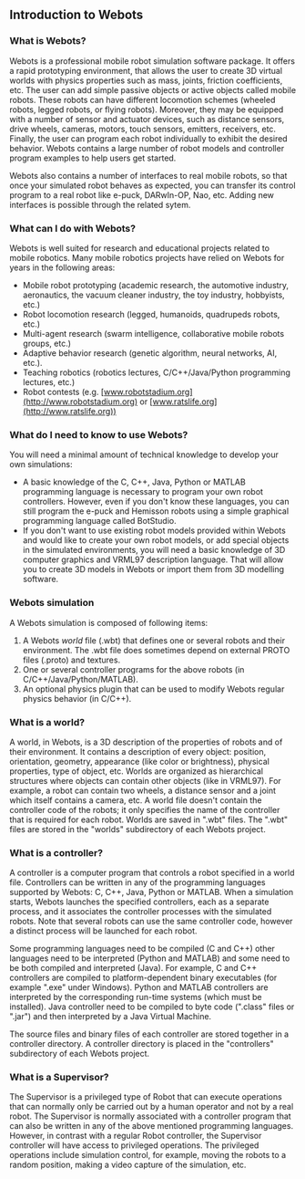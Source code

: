 ## Introduction to Webots

### What is Webots?

Webots is a professional mobile robot simulation software package.
It offers a rapid prototyping environment, that allows the user to create 3D virtual worlds with physics properties such as mass, joints, friction coefficients, etc.
The user can add simple passive objects or active objects called mobile robots.
These robots can have different locomotion schemes (wheeled robots, legged robots, or flying robots).
Moreover, they may be equipped with a number of sensor and actuator devices, such as distance sensors, drive wheels, cameras, motors, touch sensors, emitters, receivers, etc.
Finally, the user can program each robot individually to exhibit the desired behavior.
Webots contains a large number of robot models and controller program examples to help users get started.

Webots also contains a number of interfaces to real mobile robots, so that once your simulated robot behaves as expected, you can transfer its control program to a real robot like e-puck, DARwIn-OP, Nao, etc.
Adding new interfaces is possible through the related sytem.

### What can I do with Webots?

Webots is well suited for research and educational projects related to mobile robotics.
Many mobile robotics projects have relied on Webots for years in the following areas:

- Mobile robot prototyping (academic research, the automotive industry,
aeronautics, the vacuum cleaner industry, the toy industry, hobbyists, etc.)
- Robot locomotion research (legged, humanoids, quadrupeds robots, etc.)
- Multi-agent research (swarm intelligence, collaborative mobile robots groups,
etc.)
- Adaptive behavior research (genetic algorithm, neural networks, AI, etc.).
- Teaching robotics (robotics lectures, C/C++/Java/Python programming lectures,
etc.)
- Robot contests (e.g. [www.robotstadium.org](http://www.robotstadium.org) or
[www.ratslife.org](http://www.ratslife.org))

### What do I need to know to use Webots?

You will need a minimal amount of technical knowledge to develop your own simulations:

- A basic knowledge of the C, C++, Java, Python or MATLAB programming language is
necessary to program your own robot controllers. However, even if you don't know
these languages, you can still program the e-puck and Hemisson robots using a
simple graphical programming language called BotStudio.
- If you don't want to use existing robot models provided within Webots and would
like to create your own robot models, or add special objects in the simulated
environments, you will need a basic knowledge of 3D computer graphics and VRML97
description language. That will allow you to create 3D models in Webots or
import them from 3D modelling software.

### Webots simulation

A Webots simulation is composed of following items:

1. A Webots *world* file (.wbt) that defines one or several robots and their
environment. The .wbt file does sometimes depend on external PROTO files
(.proto) and textures.
2. One or several controller programs for the above robots (in
C/C++/Java/Python/MATLAB).
3. An optional physics plugin that can be used to modify Webots regular physics
behavior (in C/C++).

### What is a world?

A world, in Webots, is a 3D description of the properties of robots and of their environment.
It contains a description of every object: position, orientation, geometry, appearance (like color or brightness), physical properties, type of object, etc.
Worlds are organized as hierarchical structures where objects can contain other objects (like in VRML97).
For example, a robot can contain two wheels, a distance sensor and a joint which itself contains a camera, etc.
A world file doesn't contain the controller code of the robots; it only specifies the name of the controller that is required for each robot.
Worlds are saved in ".wbt" files.
The ".wbt" files are stored in the "worlds" subdirectory of each Webots project.

### What is a controller?

A controller is a computer program that controls a robot specified in a world file.
Controllers can be written in any of the programming languages supported by Webots: C, C++, Java, Python or MATLAB.
When a simulation starts, Webots launches the specified controllers, each as a separate process, and it associates the controller processes with the simulated robots.
Note that several robots can use the same controller code, however a distinct process will be launched for each robot.

Some programming languages need to be compiled (C and C++) other languages need to be interpreted (Python and MATLAB) and some need to be both compiled and interpreted (Java).
For example, C and C++ controllers are compiled to platform-dependent binary executables (for example ".exe" under Windows).
Python and MATLAB controllers are interpreted by the corresponding run-time systems (which must be installed).
Java controller need to be compiled to byte code (".class" files or ".jar") and then interpreted by a Java Virtual Machine.

The source files and binary files of each controller are stored together in a controller directory.
A controller directory is placed in the "controllers" subdirectory of each Webots project.

### What is a Supervisor?

The Supervisor is a privileged type of Robot that can execute operations that can normally only be carried out by a human operator and not by a real robot.
The Supervisor is normally associated with a controller program that can also be written in any of the above mentioned programming languages.
However, in contrast with a regular Robot controller, the Supervisor controller will have access to privileged operations.
The privileged operations include simulation control, for example, moving the robots to a random position, making a video capture of the simulation, etc.
